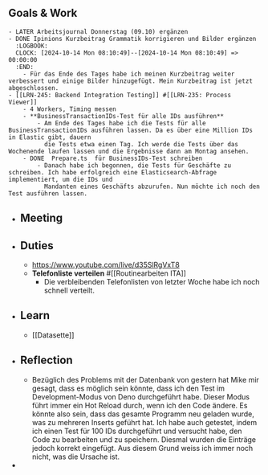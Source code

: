 ## Goals & Work
	- LATER Arbeitsjournal Donnerstag (09.10) ergänzen
	- DONE Ipinions Kurzbeitrag Grammatik korrigieren und Bilder ergänzen
	  :LOGBOOK:
	  CLOCK: [2024-10-14 Mon 08:10:49]--[2024-10-14 Mon 08:10:49] =>  00:00:00
	  :END:
		- Für das Ende des Tages habe ich meinen Kurzbeitrag weiter verbessert und einige Bilder hinzugefügt. Mein Kurzbeitrag ist jetzt abgeschlossen.
	- [[LRN-245: Backend Integration Testing]] #[[LRN-235: Process Viewer]]
		- 4 Workers, Timing messen
		- **BusinessTransactionIDs-Test für alle IDs ausführen**
			- Am Ende des Tages habe ich die Tests für alle BusinessTransactionIDs ausführen lassen. Da es über eine Million IDs in Elastic gibt, dauern 
			  die Tests etwa einen Tag. Ich werde die Tests über das Wochenende laufen lassen und die Ergebnisse dann am Montag ansehen.
		- DONE  Prepare.ts  für BusinessIDs-Test schreiben
			- Danach habe ich begonnen, die Tests für Geschäfte zu schreiben. Ich habe erfolgreich eine Elasticsearch-Abfrage implementiert, um die IDs und 
			  Mandanten eines Geschäfts abzurufen. Nun möchte ich noch den Test ausführen lassen.
- ## Meeting
- ## Duties
	- https://www.youtube.com/live/d35SlRgVxT8
	- **Telefonliste verteilen** #[[Routinearbeiten ITA]]
		- Die verbleibenden Telefonlisten von letzter Woche habe ich noch schnell verteilt.
- ## Learn
	- [[Datasette]]
- ## Reflection
	- Bezüglich des Problems mit der Datenbank von gestern hat Mike mir gesagt, dass es möglich sein könnte, dass ich den Test im Development-Modus von Deno durchgeführt habe. Dieser Modus führt immer ein Hot Reload durch, wenn ich den Code ändere. Es könnte also sein, dass das gesamte Programm neu geladen wurde, was zu mehreren Inserts geführt hat. Ich habe auch getestet, indem ich einen Test für 100 IDs durchgeführt und versucht habe, den Code zu bearbeiten und zu speichern. Diesmal wurden die Einträge jedoch korrekt eingefügt. Aus diesem Grund weiss ich immer noch nicht, was die Ursache ist.
-